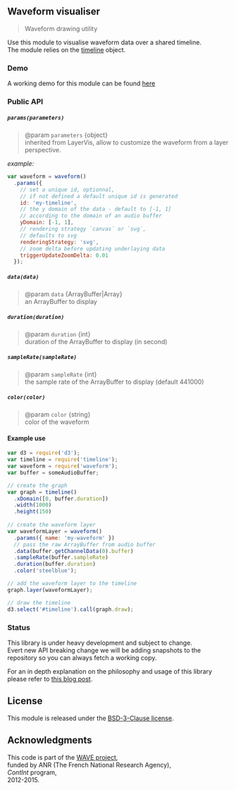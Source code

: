 ## Waveform visualiser

> Waveform drawing utility

Use this module to visualise waveform data over a shared timeline.  
The module relies on the [timeline](https://github.com/Ircam-RnD/timeLine) object.

### Demo

A working demo for this module can be found [here](https://github.com/Ircam-RnD/waveform-vis)

### Public API

##### `params(parameters)`

> @param `parameters` {object}  
> inherited from LayerVis, allow to customize the waveform from a layer perspective. 

_example:_ 

```javascript
var waveform = waveform()
  .params({
    // set a unique id, optionnal, 
    // if not defined a default unique id is generated
    id: 'my-timeline',
    // the y domain of the data - default to [-1, 1] 
    // according to the domain of an audio buffer 
    yDomain: [-1, 1],
    // rendering strategy `canvas` or `svg`, 
    // defaults to svg
    renderingStrategy: 'svg',
    // zoom delta before updating underlaying data
    triggerUpdateZoomDelta: 0.01
  });
```

##### `data(data)`

> @param `data` {ArrayBuffer|Array}  
> an ArrayBuffer to display

##### `duration(duration)`

> @param `duration` {int}  
> duration of the ArrayBuffer to display (in second)  

##### `sampleRate(sampleRate)`

> @param `sampleRate` {int}    
> the sample rate of the ArrayBuffer to display (default 441000)

##### `color(color)`

> @param `color` {string}  
> color of the waveform


#### Example use

```javascript
var d3 = require('d3');
var timeline = require('timeline');
var waveform = require('waveform');
var buffer = someAudioBuffer;

// create the graph
var graph = timeline()
  .xDomain([0, buffer.duration])
  .width(1000)
  .height(150)
  
// create the waveform layer
var waveformLayer = waveform()
  .params({ name: 'my-waveform' })
  // pass the raw ArrayBuffer from audio buffer
  .data(buffer.getChannelData(0).buffer)
  .sampleRate(buffer.sampleRate)
  .duration(buffer.duration)
  .color('steelblue');

// add the waveform layer to the timeline
graph.layer(waveformLayer);

// draw the timeline
d3.select('#timeline').call(graph.draw);
```

### Status

This library is under heavy development and subject to change.  
Evert new API breaking change we will be adding snapshots to the repository so you can always fetch a working copy.

For an in depth  explanation on the philosophy and usage of this library please refer to [this blog post](http://wave.ircam.fr/publications/visual-tools/).
## License
This module is released under the [BSD-3-Clause license](http://opensource.org/licenses/BSD-3-Clause).
## Acknowledgments
This code is part of the [WAVE project](http://wave.ircam.fr),  
funded by ANR (The French National Research Agency),  
_ContInt_ program,  
2012-2015.